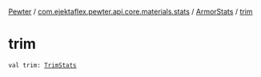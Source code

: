 [Pewter](../../index.md) / [com.ejektaflex.pewter.api.core.materials.stats](../index.md) / [ArmorStats](index.md) / [trim](./trim.md)

# trim

`val trim: `[`TrimStats`](-trim-stats/index.md)